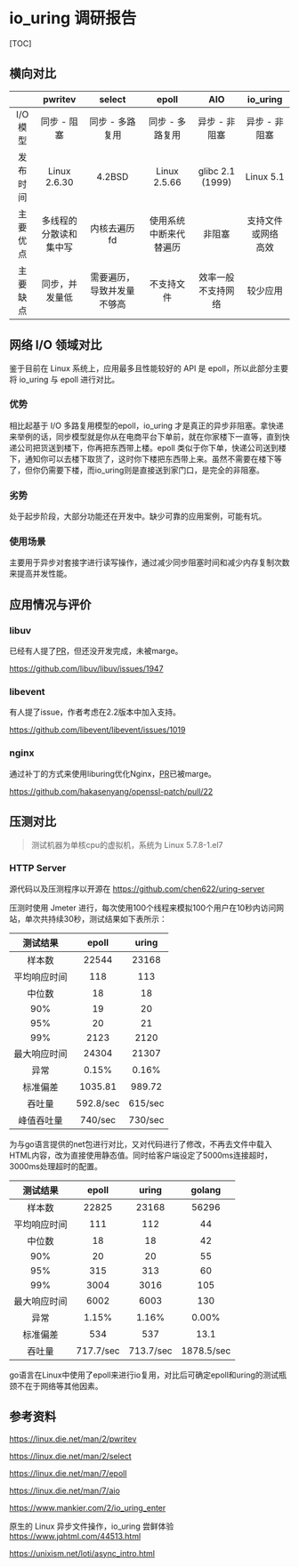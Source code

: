 # io_uring 调研报告

[TOC]

## 横向对比　

|              |           pwritev            |           select           |         epoll          |          AIO           |        io_uring        |
| :----------: | :--------------------------: | :------------------------: | :--------------------: | :--------------------: | :--------------------: |
|   I/O模型    |         同步 - 阻塞          |      同步 - 多路复用       |    同步 - 多路复用     |     异步 - 非阻塞      |     异步 - 非阻塞      |
| 发布<br>时间 |         Linux 2.6.30         |           4.2BSD           |      Linux 2.5.66      |    glibc 2.1 (1999)    |       Linux 5.1        |
| 主要<br>优点 | 多线程的 <br> 分散读和集中写 |        内核去遍历fd        | 使用系统中断来代替遍历 |         非阻塞         | 支持文件或网络<br>高效 |
|   主要缺点   |        同步，并发量低        | 需要遍历，导致并发量不够高 |       不支持文件       | 效率一般<br>不支持网络 |        较少应用        |



## 网络 I/O 领域对比

鉴于目前在 Linux 系统上，应用最多且性能较好的 API 是 epoll，所以此部分主要将 io_uring 与 epoll 进行对比。

### 优势

相比起基于 I/O 多路复用模型的epoll，io_uring 才是真正的异步非阻塞。拿快递来举例的话，同步模型就是你从在电商平台下单前，就在你家楼下一直等，直到快递公司把货送到楼下，你再把东西带上楼。epoll 类似于你下单，快递公司送到楼下，通知你可以去楼下取货了，这时你下楼把东西带上来。虽然不需要在楼下等了，但你仍需要下楼，而io_uring则是直接送到家门口，是完全的非阻塞。

### 劣势

处于起步阶段，大部分功能还在开发中。缺少可靠的应用案例，可能有坑。

### 使用场景

主要用于异步对套接字进行读写操作，通过减少同步阻塞时间和减少内存复制次数来提高并发性能。



## 应用情况与评价

### libuv

已经有人提了[PR](https://github.com/libuv/libuv/pull/2322)，但还没开发完成，未被marge。

https://github.com/libuv/libuv/issues/1947

### libevent

有人提了issue，作者考虑在2.2版本中加入支持。

https://github.com/libevent/libevent/issues/1019

### nginx

通过补丁的方式来使用liburing优化Nginx，[PR](https://github.com/hakasenyang/openssl-patch/pull/22)已被marge。

https://github.com/hakasenyang/openssl-patch/pull/22



## 压测对比

> 测试机器为单核cpu的虚拟机，系统为 Linux 5.7.8-1.el7 

### HTTP Server

源代码以及压测程序以开源在 https://github.com/chen622/uring-server

压测时使用 Jmeter 进行，每次使用100个线程来模拟100个用户在10秒内访问网站，单次共持续30秒，测试结果如下表所示：

| 测试结果 | epoll | uring |
| :---: | :---: | :---: |
| 样本数 | 22544 | 23168 |
| 平均响应时间 | 118 | 113 |
| 中位数 | 18 | 18 |
| 90% | 19 | 20 |
| 95% | 20 | 21 |
| 99% | 2123 | 2120 |
|最大响应时间| 24304 | 21307 |
|异常| 0.15% | 0.16% |
|标准偏差| 1035.81 | 989.72 |
|吞吐量| 592.8/sec | 615/sec |
| 峰值吞吐量 | 740/sec | 730/sec |

为与go语言提供的net包进行对比，又对代码进行了修改，不再去文件中载入HTML内容，改为直接使用静态值。同时给客户端设定了5000ms连接超时，3000ms处理超时的配置。

| 测试结果 | epoll | uring | golang |
| :---: | :---: | :---: | :--: |
| 样本数 | 22825 | 23168 | 56296 |
| 平均响应时间 | 111 | 112 | 44 |
| 中位数 | 18 | 18 | 42 |
| 90% | 20 | 20 | 55 |
| 95% | 315 | 313 | 60 |
| 99% | 3004 | 3016 | 105 |
|最大响应时间| 6002 | 6003 | 130 |
|异常| 1.15% | 1.16% | 0.00% |
|标准偏差| 534 | 537 | 13.1 |
|吞吐量| 717.7/sec | 713.7/sec | 1878.5/sec |

go语言在Linux中使用了epoll来进行io复用，对比后可确定epoll和uring的测试瓶颈不在于网络等其他因素。

## 参考资料

https://linux.die.net/man/2/pwritev

https://linux.die.net/man/2/select

https://linux.die.net/man/7/epoll

https://linux.die.net/man/7/aio

https://www.mankier.com/2/io_uring_enter

原生的 Linux 异步文件操作，io_uring 尝鲜体验 https://www.jqhtml.com/44513.html

https://unixism.net/loti/async_intro.html
